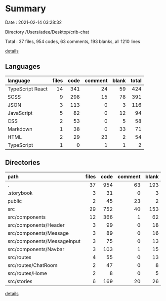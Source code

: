 # Summary

Date : 2021-02-14 03:28:32

Directory /Users/adee/Desktop/crib-chat

Total : 37 files,  954 codes, 63 comments, 193 blanks, all 1210 lines

[details](details.md)

## Languages
| language | files | code | comment | blank | total |
| :--- | ---: | ---: | ---: | ---: | ---: |
| TypeScript React | 14 | 341 | 24 | 59 | 424 |
| SCSS | 9 | 298 | 15 | 78 | 391 |
| JSON | 3 | 113 | 0 | 3 | 116 |
| JavaScript | 5 | 82 | 0 | 12 | 94 |
| CSS | 2 | 53 | 0 | 5 | 58 |
| Markdown | 1 | 38 | 0 | 33 | 71 |
| HTML | 2 | 29 | 23 | 2 | 54 |
| TypeScript | 1 | 0 | 1 | 1 | 2 |

## Directories
| path | files | code | comment | blank | total |
| :--- | ---: | ---: | ---: | ---: | ---: |
| . | 37 | 954 | 63 | 193 | 1,210 |
| .storybook | 3 | 31 | 0 | 3 | 34 |
| public | 2 | 45 | 23 | 2 | 70 |
| src | 29 | 752 | 40 | 153 | 945 |
| src/components | 12 | 366 | 1 | 62 | 429 |
| src/components/Header | 3 | 99 | 0 | 18 | 117 |
| src/components/Message | 3 | 89 | 0 | 16 | 105 |
| src/components/MessageInput | 3 | 75 | 0 | 13 | 88 |
| src/components/Navbar | 3 | 103 | 1 | 15 | 119 |
| src/routes | 4 | 55 | 0 | 13 | 68 |
| src/routes/ChatRoom | 2 | 47 | 0 | 8 | 55 |
| src/routes/Home | 2 | 8 | 0 | 5 | 13 |
| src/stories | 6 | 169 | 20 | 26 | 215 |

[details](details.md)